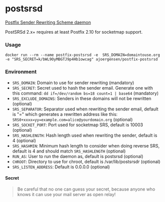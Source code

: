 postsrsd
==========================

[Postfix Sender Rewriting Scheme daemon](https://github.com/roehling/postsrsd)

PostSRSd 2.x+ requires at least Postfix 2.10 for socketmap support.

### Usage

 `docker run --rm --name postfix-postsrsd -e  SRS_DOMAIN=domaintouse.org -e "SRS_SECRET=k/bWL9OyMBGTJ9p4Hb1owcag" ajoergensen/postfix-postsrsd`

### Environment

- `SRS_DOMAIN`: Domain to use for sender rewriting (mandatory)
- `SRS_SECRET`: Secret used to hash the sender email. Generate one with this command: `dd if=/dev/random bs=18 count=1 | base64` (mandatory)
- `SRS_EXCLUDE_DOMAINS`: Senders in these domains will not be rewritten (optional)
- `SRS_SEPARATOR`: Separator used when rewriting the sender email, default is "=" which generates a rewritten address like this: `SRS0+xxxx=yy=example.com=alice@yourdomain.org` (optional)
- `SRS_SOCKET_PORT`: Port used for socketmap SRS, default is 10003 (optional)
- `SRS_HASHLENGTH`: Hash length used when rewriting the sender, default is 4 (optional)
- `SRS_HASHMIN`: Minimum hash length to consider when doing reverse SRS, default is 4 and should match `SRS_HASHLENGTH` (optional)
- `RUN_AS`: User to run the daemon as, default is postsrsd (optional)
- `CHROOT`: Directory to use for chroot, default is /var/lib/postsrsdr (optional)
- `SRS_LISTEN_ADDRESS`: Default is 0.0.0.0 (optional)

#### Secret

> Be careful that no one can guess your secret, because anyone who knows it can use your mail server as open relay!

